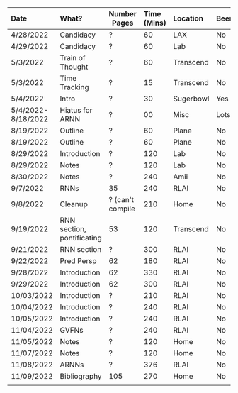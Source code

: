 | Date               | What?                      | Number Pages     | Time (Mins) | Location  | Beer? |
|:-------------------|:---------------------------|------------------|:------------|:----------|:------|
| 4/28/2022          | Candidacy                  | ?                | 60          | LAX       | No    |
| 4/29/2022          | Candidacy                  | ?                | 60          | Lab       | No    |
| 5/3/2022           | Train of Thought           | ?                | 60          | Transcend | No    |
| 5/3/2022           | Time Tracking              | ?                | 15          | Transcend | No    |
| 5/4/2022           | Intro                      | ?                | 30          | Sugerbowl | Yes   |
| 5/4/2022-8/18/2022 | Hiatus for ARNN            | ?                | 00          | Misc      | Lots  |
| 8/19/2022          | Outline                    | ?                | 60          | Plane     | No    |
| 8/19/2022          | Outline                    | ?                | 60          | Plane     | No    |
| 8/29/2022          | Introduction               | ?                | 120         | Lab       | No    |
| 8/29/2022          | Notes                      | ?                | 120         | Lab       | No    |
| 8/30/2022          | Notes                      | ?                | 240         | Amii      | No    |
| 9/7/2022           | RNNs                       | 35               | 240         | RLAI      | No    |
| 9/8/2022           | Cleanup                    | ? (can't compile | 210         | Home      | No    |
| 9/19/2022          | RNN section, pontificating | 53               | 120         | Transcend | No    |
| 9/21/2022          | RNN section                | ?                | 300         | RLAI      | No    |
| 9/22/2022          | Pred Persp                 | 62               | 180         | RLAI      | No    |
| 9/28/2022          | Introduction               | 62               | 330         | RLAI      | No    |
| 9/29/2022          | Introduction               | 62               | 300         | RLAI      | No    |
| 10/03/2022         | Introduction               | ?                | 210         | RLAI      | No    |
| 10/04/2022         | Introduction               | ?                | 240         | RLAI      | No    |
| 10/05/2022         | Introduction               | ?                | 240         | RLAI      | No    |
| 11/04/2022         | GVFNs                      | ?                | 240         | RLAI      | No    |
| 11/05/2022         | Notes                      | ?                | 120         | Home      | No    |
| 11/07/2022         | Notes                      | ?                | 120         | Home      | No    |
| 11/08/2022         | ARNNs                      | ?                | 376         | RLAI      | No    |
| 11/09/2022         | Bibliography               | 105              | 270         | Home      | No    |
|                    |                            |                  |             |           |       |
